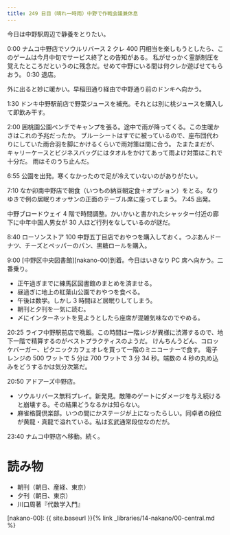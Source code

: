 ```yaml
---
title: 249 日目（晴れ一時雨）中野で作戦会議兼休息
---
```


今日は中野駅周辺で静養をとりたい。

0:00 ナムコ中野店でソウルリバース 2 クレ 400 円相当を楽しもうとしたら、このゲームは今月中旬でサービス終了との告知がある。
私がせっかく霊脈制圧を覚えたところだというのに残念だ。せめて中野にいる間は何クレか遊ばせてもらおう。
0:30 退店。

外に出ると妙に暖かい。早稲田通り経由で中野通り前のドンキへ向かう。

1:30 ドンキ中野駅前店で野菜ジュースを補充。それとは別に桃ジュースを購入して即飲み干す。

2:00 囲桃園公園ベンチでキャンプを張る。途中で雨が降ってくる。この生暖かさはこれの予兆だったか。
ブルーシートはすでに被っているので、座布団代わりにしていた雨合羽を脚にかけるくらいで雨対策は間に合う。
たまたまだが、キャリーケースとビジネスバッグにはタオルをかけてあって雨よけ対策はこれで十分だ。
雨はそのうち止んだ。

6:55 公園を出発。寒くなかったので足が冷えていないのがありがたい。

7:10 なか卯南中野店で朝食（いつもの納豆朝定食＋オプション）をとる。なりゆきで例の居眠りオッサンの正面のテーブル席に座ってしまう。
7:45 出発。

中野ブロードウェイ 4 階で時間調整。かいかいと書かれたシャッター付近の廊下に中年中国人男女が 30 人ほど行列をなしているのが謎だ。

8:40 ローソンストア 100 中野五丁目店でおやつを購入しておく。つぶあんドーナツ、チーズとペッパーのパン、黒糖ロールを購入。

9:00 [中野区中央図書館][nakano-00]到着。今日はいきなり PC 席へ向かう。二番乗り。

* 正午過ぎまでに練馬区図書館のまとめを済ませる。
* 昼過ぎに地上の紅葉山公園でおやつを食べる。
* 午後は数学。しかし 3 時間ほど居眠りしてしまう。
* 朝刊と夕刊を一気に読む。
* 〆にインターネットを見ようとしたら座席が混雑気味なのでやめる。

20:25 ライフ中野駅前店で晩飯。この時間は一階レジが異様に渋滞するので、地下一階で精算するのがベストプラクティスのようだ。
けんちんうどん、コロッケバーガー、ピクニックカフェオレを買って一階のミニコーナーで食す。
電子レンジの 500 ワットで 5 分は 700 ワットで 3 分 34 秒。端数の 4 秒の丸め込みをどうするかは気分次第だ。

20:50 アドアーズ中野店。

* ソウルリバース無料プレイ。新発見。敵陣のゲートにダメージを与え続けると崩壊する。その結果どうなるかは知らない。
* 麻雀格闘倶楽部。いつの間にかステージが上になったらしい。同卓者の段位が黄龍・真龍で溢れている。私は玄武通常段位なのだが。

23:40 ナムコ中野店へ移動。続く。

# 読み物

* 朝刊（朝日、産経、東京）
* 夕刊（朝日、東京）
* 川口周著『代数学入門』

[nakano-00]: {{ site.baseurl }}{% link _libraries/14-nakano/00-central.md %}
